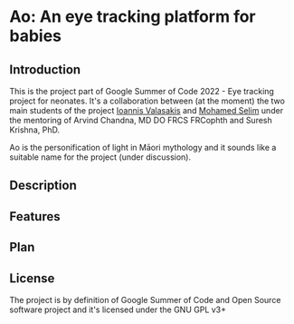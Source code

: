 # Ao: An eye tracking platform for babies

## Introduction

This is the project part of Google Summer of Code 2022 - Eye tracking project for neonates. It's a collaboration between (at the moment) the two main students of the project [Ioannis Valasakis](@wizofe) and [Mohamed Selim](@S3L1M) under the mentoring of Arvind Chandna, MD DO FRCS FRCophth and Suresh Krishna, PhD.

Ao is the personification of light in Māori mythology and it sounds like a suitable name for the project (under discussion). 

## Description


## Features


## Plan

## License

The project is by definition of Google Summer of Code and Open Source software project and it's licensed under the GNU GPL v3+
